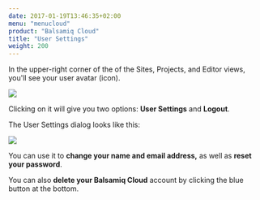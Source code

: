 ```yaml
---
date: 2017-01-19T13:46:35+02:00
menu: "menucloud"
product: "Balsamiq Cloud"
title: "User Settings"
weight: 200
---
```


In the upper-right corner of the of the Sites, Projects, and Editor views, you'll see your user avatar (icon). 

![](//media.balsamiq.com/img/support/docs/cloud/user-avatar.png)

Clicking on it will give you two options: **User Settings** and **Logout**.

The User Settings dialog looks like this:

![](//media.balsamiq.com/img/support/docs/cloud/user-settings.png)

You can use it to **change your name and email address,** as well as **reset your password**.

You can also **delete your Balsamiq Cloud** account by clicking the blue button at the bottom.

